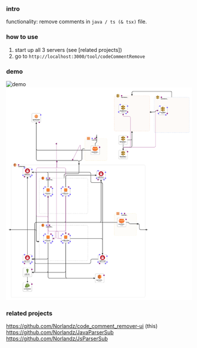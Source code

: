 ### intro
functionality: remove comments in `java / ts (& tsx)` file.

### how to use
1. start up all 3 servers (see \[related projects\])
2. go to `http://localhost:3000/tool/codeCommentRemove`

### demo
![demo](https://github.com/Norlandz/code_comment_remover-ui/assets/43581880/fca7e946-fd86-4a49-ac6b-c23d9caf0240)
![aws_Server_Jenkins_Docker_PrivateSubnet_ApiGateway.template.yml](./aws_Server_Jenkins_Docker_PrivateSubnet_ApiGateway%20-%2020231116_2001%20.template.png)

### related projects 

https://github.com/Norlandz/code_comment_remover-ui (this) \
https://github.com/Norlandz/JavaParserSub \
https://github.com/Norlandz/JsParserSub
